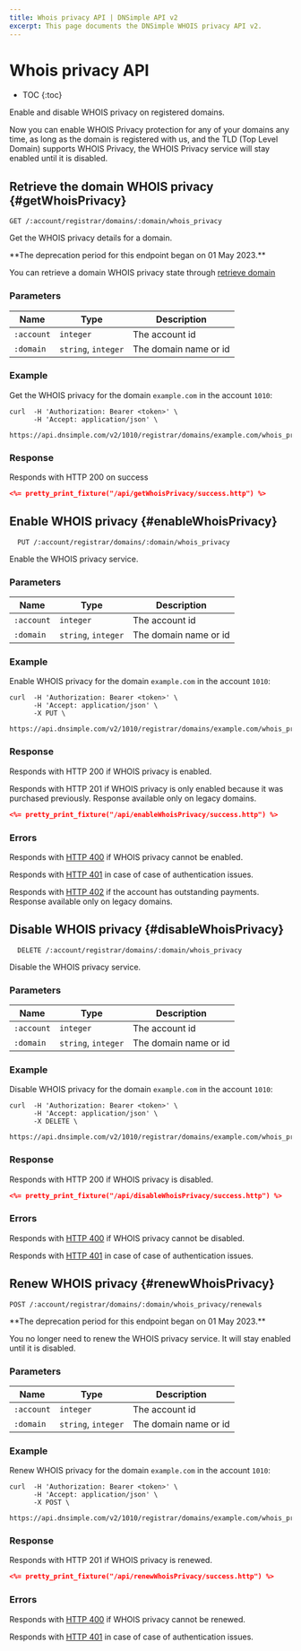 ```yaml
---
title: Whois privacy API | DNSimple API v2
excerpt: This page documents the DNSimple WHOIS privacy API v2.
---
```


# Whois privacy API

* TOC
{:toc}

Enable and disable WHOIS privacy on registered domains.

<info>
Now you can enable WHOIS Privacy protection for any of your domains any time, as long as the domain is registered with us, and the TLD (Top Level Domain) supports WHOIS Privacy, the WHOIS Privacy service will stay enabled until it is disabled.
</info>


## Retrieve the domain WHOIS privacy {#getWhoisPrivacy}

    GET /:account/registrar/domains/:domain/whois_privacy

Get the WHOIS privacy details for a domain.

<warning>
**The deprecation period for this endpoint began on 01 May 2023.**

You can retrieve a domain WHOIS privacy state through [retrieve domain](/v2/domains/#getDomain)
</warning>

### Parameters

Name | Type | Description
-----|------|------------
`:account` | `integer` | The account id
`:domain` | `string`, `integer` | The domain name or id

### Example

Get the WHOIS privacy for the domain `example.com` in the account `1010`:

    curl  -H 'Authorization: Bearer <token>' \
          -H 'Accept: application/json' \
          https://api.dnsimple.com/v2/1010/registrar/domains/example.com/whois_privacy

### Response

Responds with HTTP 200 on success

~~~json
<%= pretty_print_fixture("/api/getWhoisPrivacy/success.http") %>
~~~

## Enable WHOIS privacy {#enableWhoisPrivacy}

      PUT /:account/registrar/domains/:domain/whois_privacy

Enable the WHOIS privacy service.

### Parameters

Name | Type | Description
-----|------|------------
`:account` | `integer` | The account id
`:domain` | `string`, `integer` | The domain name or id

### Example

Enable WHOIS privacy for the domain `example.com` in the account `1010`:

    curl  -H 'Authorization: Bearer <token>' \
          -H 'Accept: application/json' \
          -X PUT \
          https://api.dnsimple.com/v2/1010/registrar/domains/example.com/whois_privacy

### Response

Responds with HTTP 200 if WHOIS privacy is enabled.

Responds with HTTP 201 if WHOIS privacy is only enabled because it was purchased previously. Response available only on legacy domains.

~~~json
<%= pretty_print_fixture("/api/enableWhoisPrivacy/success.http") %>
~~~

### Errors

Responds with [HTTP 400](/v2#bad-request) if WHOIS privacy cannot be enabled.

Responds with [HTTP 401](/v2#unauthorized) in case of case of authentication issues.

Responds with [HTTP 402](/v2#payment-required) if the account has outstanding payments. Response available only on legacy domains.

## Disable WHOIS privacy {#disableWhoisPrivacy}

      DELETE /:account/registrar/domains/:domain/whois_privacy

Disable the WHOIS privacy service.

### Parameters

Name | Type | Description
-----|------|------------
`:account` | `integer` | The account id
`:domain` | `string`, `integer` | The domain name or id

### Example

Disable WHOIS privacy for the domain `example.com` in the account `1010`:

    curl  -H 'Authorization: Bearer <token>' \
          -H 'Accept: application/json' \
          -X DELETE \
          https://api.dnsimple.com/v2/1010/registrar/domains/example.com/whois_privacy

### Response

Responds with HTTP 200 if WHOIS privacy is disabled.

~~~json
<%= pretty_print_fixture("/api/disableWhoisPrivacy/success.http") %>
~~~

### Errors

Responds with [HTTP 400](/v2#bad-request) if WHOIS privacy cannot be disabled.

Responds with [HTTP 401](/v2#unauthorized) in case of case of authentication issues.

## Renew WHOIS privacy {#renewWhoisPrivacy}

~~~
POST /:account/registrar/domains/:domain/whois_privacy/renewals
~~~

<warning>
**The deprecation period for this endpoint began on 01 May 2023.**

You no longer need to renew the WHOIS privacy service. It will stay enabled until it is disabled.
</warning>

### Parameters

Name | Type | Description
-----|------|------------
`:account` | `integer` | The account id
`:domain` | `string`, `integer` | The domain name or id

### Example

Renew WHOIS privacy for the domain `example.com` in the account `1010`:

    curl  -H 'Authorization: Bearer <token>' \
          -H 'Accept: application/json' \
          -X POST \
          https://api.dnsimple.com/v2/1010/registrar/domains/example.com/whois_privacy/renewals

### Response

Responds with HTTP 201 if WHOIS privacy is renewed.

~~~json
<%= pretty_print_fixture("/api/renewWhoisPrivacy/success.http") %>
~~~

### Errors

Responds with [HTTP 400](/v2#bad-request) if WHOIS privacy cannot be renewed.

Responds with [HTTP 401](/v2#unauthorized) in case of case of authentication issues.

